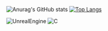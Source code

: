 ![Anurag's GitHub stats](https://github-readme-stats.vercel.app/api?username=HamTory06&theme=dark&show_icons=true)
[![Top Langs](https://github-readme-stats.vercel.app/api/top-langs/?username=HamTory06)](https://github.com/anuraghazra/github-readme-stats)

<img alt="UnrealEngine" src="https://img.shields.io/badge/Unreal-0E1128.svg?&style=for-the-badge&logo=Unreal Engine&logoColor=white"/> <img alt="C" src="https://img.shields.io/badge/C-A8B9CC.svg?&style=for-the-badge&logo=C&logoColor=white"/>


<!--
**HamTory06/HamTory06** is a ✨ _special_ ✨ repository because its `README.md` (this file) appears on your GitHub profile.

Here are some ideas to get you started:

- 🔭 I’m currently working on ...
- 🌱 I’m currently learning ...
- 👯 I’m looking to collaborate on ...
- 🤔 I’m looking for help with ...
- 💬 Ask me about ...
- 📫 How to reach me: ...
- 😄 Pronouns: ...
- ⚡ Fun fact: ...
-->
